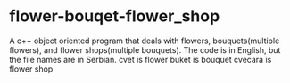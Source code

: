 # flower-bouqet-flower_shop
A c++ object oriented program that deals with flowers, bouquets(multiple flowers), and flower shops(multiple bouquets).
The code is in English, but the file names are in Serbian.
cvet is flower
buket is bouquet
cvecara is flower shop
